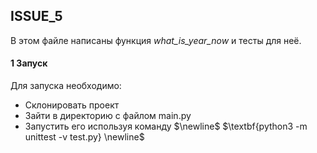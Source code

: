 ## ISSUE_5

В этом файле написаны функция $\textit{what\_is\_year\_now}$ и тесты для неё.

#### 1 Запуск

Для запуска необходимо:
* Склонировать проект
* Зайти в директорию с файлом main.py
* Запустить его используя команду $\newline$ $\textbf{python3 -m unittest -v test.py} \newline$
